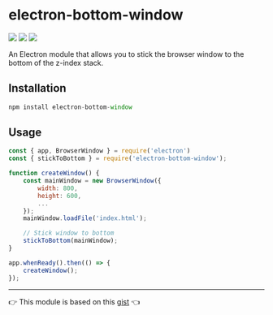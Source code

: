 # electron-bottom-window

<img src="https://img.shields.io/npm/dt/electron-bottom-window?color=orange&logo=npm&style=for-the-badge">    <img src="https://img.shields.io/npm/l/electron-bottom-window?style=for-the-badge">    <img src="https://img.shields.io/badge/platform-windows-blue?style=for-the-badge&logo=windows">

An Electron module that allows you to stick the browser window to the bottom of the z-index stack.

## Installation

```javascript
npm install electron-bottom-window
```

## Usage

```javascript
const { app, BrowserWindow } = require('electron')
const { stickToBottom } = require('electron-bottom-window');

function createWindow() {
    const mainWindow = new BrowserWindow({
        width: 800,
        height: 600,
        ...
    });
    mainWindow.loadFile('index.html');

    // Stick window to bottom
    stickToBottom(mainWindow);
}

app.whenReady().then(() => {
	createWindow(); 
});
```

----

:point_right: This module is based on this <a href="https://gist.github.com/lowfront/528a658d25e4357c07c8ea4f1b2cb46c">gist</a> :point_left:
